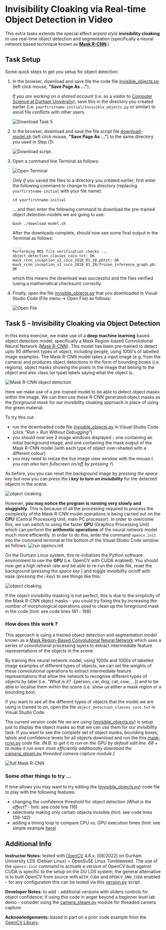 # Invisibility Cloaking via Real-time Object Detection in Video

This extra tasks extends the special effect _wizard style_ **invisibility cloaking** to
use real-time object detection and segmentation (specifically a neural network
based technique known as **[Mask R-CNN](https://viso.ai/deep-learning/mask-r-cnn/)**.)


## Task Setup

Some quick steps to get you setup for object detection:

1. In the browser, download and save file the code file [invisible_objects.py](src/invisible_objects.py?raw=1) (left click mouse, __"Save Page As ..."__).
    
    _If you are working on a shared account_ (i.e. as a visitor to [Computer Science at Durham University](https://www.durham.ac.uk/departments/academic/computer-science/)), save this in the directory you created earlier (i.e. ```yourfirstname-initial/invisible_objects.py``` or similar) to avoid file conflicts with other users.

    ![Download Task 5](img/download-task5.png)


2. In the browser, download and save the file script file [download-model.sh](src/download-model.sh?raw=1) (left click mouse, __"Save Page As ..."__) to the same directory you used in Step (1):

    ![Download script](img/download-model-script.png)

3. Open a command line Terminal as follows:

    ![Open Terminal](img/open-terminal.png)

    _Only if_ you saved the files to a directory you created earlier, first enter the following command to change to this directory (replacing ``yourfirstname-initial`` with your file name):
    ```
    cd yourfirstname-initial
    ```


    ... and then enter the following command to download the pre-trained object detection models we are going to use:
    ```
    bash ./download-model.sh
    ```

    After the downloads complete, should now see some final output in the Terminal as follows:
    ```
    ....
    Performing MD5 file verification checks ...
    object_detection_classes_coco.txt: OK
    mask_rcnn_inception_v2_coco_2018_01_28.pbtxt: OK
    mask_rcnn_inception_v2_coco_2018_01_28/frozen_inference_graph.pb: OK

    ```
    which this means the download was successful and the files verified (using a mathematical checksum) correctly.


4.  Finally, open the file [invisible_objects.py](src/invisible_objects.py?raw=1) that you downloaded in Visual Studio Code (File menu -> Open File) as follows:

    ![Open File](img/open-file.png)

## Task 5 - Invisibility Cloaking via Object Detection

In this extra exercise, we make use of a **deep machine learning** based object detection model, specifically a Mask Region-based Convolutional Neural Network ([Mask R-CNN](https://viso.ai/deep-learning/mask-r-cnn/)). This model has been pre-trained to detect upto 90 different types of object, including people, using 1000's of labelled image examples. The Mask R-CNN model takes a input image (e.g. from the camera) and produces object detections in the form of bounding boxes (i.e. regions), object masks showing the pixels in the image that belong to the object and also class (or type) labels saying what the object is.

![Mask R-CNN object detection](img/mask-r-cnn.png)

Here we make use of a pre-trained model to be able to detect object masks within the image. We can then use these R-CNN generated object masks as the _foreground mask_ for our invisibility cloaking approach in place of using the green material.

To try this out:
- run the downloaded code file [invisible_objects.py](src/invisible_objects.py?raw=1) in Visual Studio Code
(click _"Run > Run Without Debugging"_)
- you should now see 2 image windows displayed - one containing an initial background image, and one containing the mask output of the Mask R-CNN model (with each type of object over-shaded with a different colour)
- you may need to resize the live image view window with the mouse ( _you can also turn fullscreen on/off by pressing ```f```_)

As before, you you can reset the background image by _pressing the space key_ but now you can _press the **i key to turn on invisibility**_ for the detected objects in the scene.

![object cloaking](img/mask-r-cnn-cloaking-01.png)

However, **you may notice the program is running very slowly and sluggishly**. This is because of all the processing required to process the complexity of the Mask R-CNN model operations is being carried out on the **CPU** (Central Processing Unit, main PC processor). In order to overcome this, we can switch to using the faster **GPU** (Graphics Processing Unit) which can perform the **arithmetic operations** of the neural network model much more efficiently. In order to do this, enter the command ``opencv.init`` into the command terminal at the bottom of the Visual Studio Code window as follows:
![run opencv.init](img/run-opencv-init.png)

On the Durham Linux system, this re-initialises the Python software environment to use the **GPU** (i.e. OpenCV with CUDA enabled). You should now get a high refresh rate and be able to re-run the code file, reset the background (_pressing the space key_ ) and toggle invisibility on/off with ease (_pressing the i key_) to see things like this:

![object cloaking](img/mask-r-cnn-cloaking-02.png)

If the object invisibility masking is not perfect, this is due to the simplicity of the Mask R-CNN object masks - you could try fixing this by increasing the number of morphological operations used to clean up the foreground mask in the code (hint: see code lines 161 - 168).

### How does this work ?

This approach is using a trained object detection and segmentation model known as a [Mask Region-Based Convolutional Neural Network](https://viso.ai/deep-learning/mask-r-cnn/) which uses a series of
convolutional processing layers to extract intermediate feature representations of the objects in the scene.

By training this neural network model, using 1000s and 1000s of labelled image examples of different types of objects, we can set the weights of these convolutional operations to extract intermediate feature representations that allow the network to recognise different types of objects by label (i.e. _"What is it?_ -[person, car, dog, cat, cow, ...]) and to be able to localise them within the scene (i.e. show us either a mask region or a bounding box).

If you want to see all the different types of objects that the model we are using is trained to on, open the file ``object_detection_classes_coco.txt`` in Visual Studio Code.

The current version code file we are using ([invisible_objects.py](src/invisible_objects.py?raw=1)) is setup just to display the object masks so that we can use them for our invisibility task. If you want to see the complete set of object masks, bounding boxes, labsls and confidence levels for all objects download and run the this [mask-rcnn.py](https://github.com/tobybreckon/python-examples-cv/blob/master/mask-rcnn.py?raw=1) code file.
_(N.B. to get it to run on the GPU by default edit line: 68 + to make it run even more efficiently additionally download the [camera_steam.py](https://github.com/tobybreckon/python-examples-cv/blob/master/camera_stream.py?raw=1) threaded camera capture module.)_

![full Mask R-CNN](img/mask-r-cnn-full.png)

### Some other things to try ...

If time allows you may want to try editing the ([invisible_objects.py](src/invisible_objects.py?raw=1)) code file to play with the following features:
- changing the confidence threshold for object detection (_What is the effect?_ - hint: see code line 116)
- selectively making only certain objects invisible (hint: see code lines 138-142)
- adding a timing loop to compare CPU vs. GPU execution times (hint: see simple example [here](https://github.com/tobybreckon/python-examples-cv/blob/master/gaussian.py?raw=1))

## Additional Info

**Instructor Notes:** tested with [OpenCV](https://opencv.org) 4.6.x. (08/2022) on Durham University LDS (Debian Linux) + OpenSuSE Linux Tumbleweed. The use of the ``opencv.init`` command to activate a version of OpenCV built against CUDA is specific to the setup on the DU LDS system; the general alternative is to built OpenCV from source with ``WITH_CUDA`` and ``OPENCV_DNN_CUDA`` enabled - for any configuration this can be tested via this [version.py](https://github.com/tobybreckon/python-examples-ip/blob/master/version.py) script.

**Developer Notes:** to add - additional versions with sliders controls for object confidence; if using this code in anger beyond a beginner level lab demo - consider using the [camera_steam.py](https://github.com/tobybreckon/python-examples-cv/blob/master/camera_stream.py?raw=1) module for threaded camera capture.

**Acknowledgements:** based in part on a prior code example from the [OpenCV Library](https://github.com/opencv/opencv/blob/master/samples/dnn/mask_rcnn.py).
